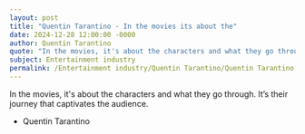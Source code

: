 ```yaml
---
layout: post
title: "Quentin Tarantino - In the movies its about the"
date: 2024-12-28 12:00:00 -0000
author: Quentin Tarantino
quote: "In the movies, it's about the characters and what they go through. It’s their journey that captivates the audience."
subject: Entertainment industry
permalink: /Entertainment industry/Quentin Tarantino/Quentin Tarantino - In the movies its about the
---
```


In the movies, it's about the characters and what they go through. It’s their journey that captivates the audience.

- Quentin Tarantino
